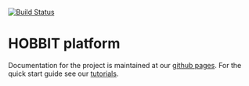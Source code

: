 [![Build Status](https://travis-ci.org/hobbit-project/platform.svg?branch=master)](https://travis-ci.org/hobbit-project/platform)

# HOBBIT platform

Documentation for the project is maintained at our [github pages](https://hobbit-project.github.io/). For the quick start guide see our [tutorials](https://hobbit-project.github.io/about_tutorials.html).
